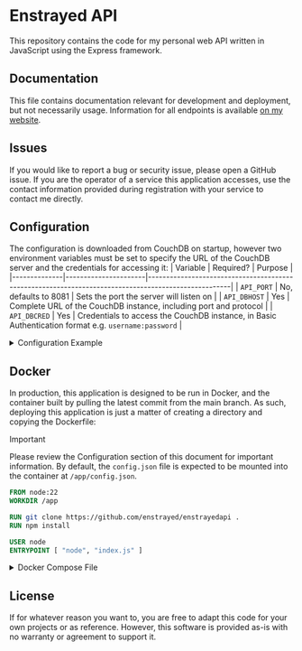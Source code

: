 # Enstrayed API
This repository contains the code for my personal web API written in JavaScript using the Express framework. 

## Documentation
This file contains documentation relevant for development and deployment, but not necessarily usage. Information for all endpoints is available [on my website](https://enstrayed.com/posts/20240409-API-Documentation.html).

## Issues
If you would like to report a bug or security issue, please open a GitHub issue. If you are the operator of a service this application accesses, use the contact information provided during registration with your service to contact me directly.

## Configuration
The configuration is downloaded from CouchDB on startup, however two environment variables must be set to specify the URL of the CouchDB server and the credentials for accessing it:
| Variable     | Required?            | Purpose                                                                                             |
|--------------|----------------------|-----------------------------------------------------------------------------------------------------|
| `API_PORT`   | No, defaults to 8081 | Sets the port the server will listen on                                                             |
| `API_DBHOST` | Yes                  | Complete URL of the CouchDB instance, including port and protocol                                   |
| `API_DBCRED` | Yes                  | Credentials to access the CouchDB instance, in Basic Authentication format e.g. `username:password` |

<details> <summary>Configuration Example</summary>

* `frontpage.directory`: Directory of frontpage, will be served at root with modifications.
* `mailjet.apiKey`: Mailjet API Key.
* `mailjet.senderAddress`: Email address that emails will be received from, must be verified in Mailjet admin panel.
* `nowplaying.*.apiKey`: API key of respective service.
* `nowplaying.*.target`: User that should be queried to retrieve playback information.

```json
{
    "frontpage": {
        "directory": ""
    },

    "mailjet": {
        "apiKey": "",
        "senderAddress": ""
    },

    "nowplaying": {
        "lastfm": {
            "apiKey": "",
            "target": ""
        },
        "jellyfin": {
            "apiKey": "",
            "host": "",
            "target": ""
        },
        "cider": {
            "apiKeys": [],
            "hosts": []
        }
    }

}
```

</details>

## Docker
In production, this application is designed to be run in Docker, and the container built by pulling the latest commit from the main branch. As such, deploying this application is just a matter of creating a directory and copying the Dockerfile:

> [!IMPORTANT]
> Please review the Configuration section of this document for important information. By default, the `config.json` file is expected to be mounted into the container at `/app/config.json`. 

```dockerfile
FROM node:22
WORKDIR /app

RUN git clone https://github.com/enstrayed/enstrayedapi .
RUN npm install

USER node
ENTRYPOINT [ "node", "index.js" ]
```

<details> <summary>Docker Compose File</summary>

```yaml
---
services:
  enstrayedapi:
    build:
      context: .
    image: enstrayedapi
    container_name: enstrayedapi
    restart: unless-stopped
    volumes:
      - ./config.json:/app/config.json
```

</details>

## License
If for whatever reason you want to, you are free to adapt this code for your own projects or as reference. However, this software is provided as-is with no warranty or agreement to support it. 